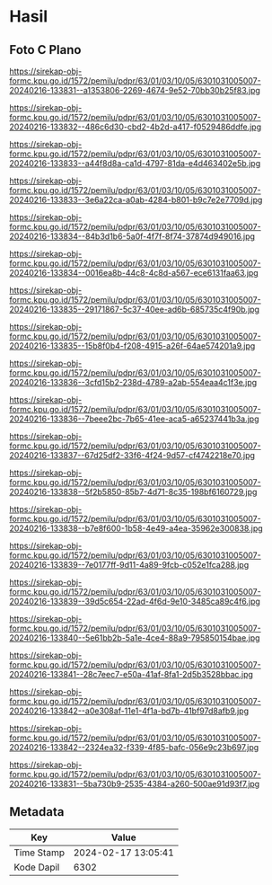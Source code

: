 # Hasil

## Foto C Plano

https://sirekap-obj-formc.kpu.go.id/1572/pemilu/pdpr/63/01/03/10/05/6301031005007-20240216-133831--a1353806-2269-4674-9e52-70bb30b25f83.jpg

https://sirekap-obj-formc.kpu.go.id/1572/pemilu/pdpr/63/01/03/10/05/6301031005007-20240216-133832--486c6d30-cbd2-4b2d-a417-f0529486ddfe.jpg

https://sirekap-obj-formc.kpu.go.id/1572/pemilu/pdpr/63/01/03/10/05/6301031005007-20240216-133833--a44f8d8a-ca1d-4797-81da-e4d463402e5b.jpg

https://sirekap-obj-formc.kpu.go.id/1572/pemilu/pdpr/63/01/03/10/05/6301031005007-20240216-133833--3e6a22ca-a0ab-4284-b801-b9c7e2e7709d.jpg

https://sirekap-obj-formc.kpu.go.id/1572/pemilu/pdpr/63/01/03/10/05/6301031005007-20240216-133834--84b3d1b6-5a0f-4f7f-8f74-37874d949016.jpg

https://sirekap-obj-formc.kpu.go.id/1572/pemilu/pdpr/63/01/03/10/05/6301031005007-20240216-133834--0016ea8b-44c8-4c8d-a567-ece6131faa63.jpg

https://sirekap-obj-formc.kpu.go.id/1572/pemilu/pdpr/63/01/03/10/05/6301031005007-20240216-133835--29171867-5c37-40ee-ad6b-685735c4f90b.jpg

https://sirekap-obj-formc.kpu.go.id/1572/pemilu/pdpr/63/01/03/10/05/6301031005007-20240216-133835--15b8f0b4-f208-4915-a26f-64ae574201a9.jpg

https://sirekap-obj-formc.kpu.go.id/1572/pemilu/pdpr/63/01/03/10/05/6301031005007-20240216-133836--3cfd15b2-238d-4789-a2ab-554eaa4c1f3e.jpg

https://sirekap-obj-formc.kpu.go.id/1572/pemilu/pdpr/63/01/03/10/05/6301031005007-20240216-133836--7beee2bc-7b65-41ee-aca5-a65237441b3a.jpg

https://sirekap-obj-formc.kpu.go.id/1572/pemilu/pdpr/63/01/03/10/05/6301031005007-20240216-133837--67d25df2-33f6-4f24-9d57-cf4742218e70.jpg

https://sirekap-obj-formc.kpu.go.id/1572/pemilu/pdpr/63/01/03/10/05/6301031005007-20240216-133838--5f2b5850-85b7-4d71-8c35-198bf6160729.jpg

https://sirekap-obj-formc.kpu.go.id/1572/pemilu/pdpr/63/01/03/10/05/6301031005007-20240216-133838--b7e8f600-1b58-4e49-a4ea-35962e300838.jpg

https://sirekap-obj-formc.kpu.go.id/1572/pemilu/pdpr/63/01/03/10/05/6301031005007-20240216-133839--7e0177ff-9d11-4a89-9fcb-c052e1fca288.jpg

https://sirekap-obj-formc.kpu.go.id/1572/pemilu/pdpr/63/01/03/10/05/6301031005007-20240216-133839--39d5c654-22ad-4f6d-9e10-3485ca89c4f6.jpg

https://sirekap-obj-formc.kpu.go.id/1572/pemilu/pdpr/63/01/03/10/05/6301031005007-20240216-133840--5e61bb2b-5a1e-4ce4-88a9-795850154bae.jpg

https://sirekap-obj-formc.kpu.go.id/1572/pemilu/pdpr/63/01/03/10/05/6301031005007-20240216-133841--28c7eec7-e50a-41af-8fa1-2d5b3528bbac.jpg

https://sirekap-obj-formc.kpu.go.id/1572/pemilu/pdpr/63/01/03/10/05/6301031005007-20240216-133842--a0e308af-11e1-4f1a-bd7b-41bf97d8afb9.jpg

https://sirekap-obj-formc.kpu.go.id/1572/pemilu/pdpr/63/01/03/10/05/6301031005007-20240216-133842--2324ea32-f339-4f85-bafc-056e9c23b697.jpg

https://sirekap-obj-formc.kpu.go.id/1572/pemilu/pdpr/63/01/03/10/05/6301031005007-20240216-133831--5ba730b9-2535-4384-a260-500ae91d93f7.jpg


## Metadata

| Key        | Value               |
| ---------- | ------------------- |
| Time Stamp | 2024-02-17 13:05:41 |
| Kode Dapil | 6302                |



